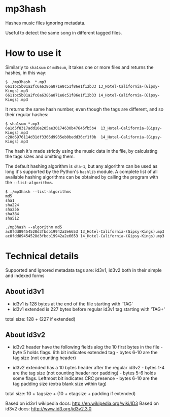 # mp3hash

Hashes music files ignoring metadata.

Useful to detect the same song in different tagged files.

# How to use it

Similarly to `sha1sum` or `md5sum`, it takes one or more files and returns the hashes, in this way:

	$ ./mp3hash  *.mp3
	6611bc5b01a2fc6a6386a871e8c51f86e1f12b33 13_Hotel-California-(Gipsy-Kings).mp3
	6611bc5b01a2fc6a6386a871e8c51f86e1f12b33 14_Hotel-California-(Gipsy-Kings).mp3

It returns the same hash number, even though the tags are different, and so their regular hashes:

	$ sha1sum *.mp3
	6a1d5f8317add10e205ae30174630b47645fb5b4  13_Hotel-California-(Gipsy-Kings).mp3
	c28d6976114d31df3366d9935eb0bedd36cf1f0b  14_Hotel-California-(Gipsy-Kings).mp3

The hash it's made strictly using the music data in the file, by calculating the tags sizes and
omitting them.

The default hashing algorithm is `sha-1`, but any algorithm can be used as long it's supported by
the Python's `hashlib` module. A complete list of all available hashing algorithms can be obtained
by calling the program with the `--list-algorithms`.

	$ ./mp3hash --list-algorithms
	md5
	sha1
	sha224
	sha256
	sha384
	sha512

	./mp3hash --algorithm md5
	ac0fdd89454528d3fbdb19942a2e6653 13_Hotel-California-(Gipsy-Kings).mp3
	ac0fdd89454528d3fbdb19942a2e6653 14_Hotel-California-(Gipsy-Kings).mp3

# Technical details

Supported and ignored metadata tags are: id3v1, id3v2 both in their simple and indexed forms


## About id3v1

- id3v1 is 128 bytes at the end of the file starting with 'TAG'
- id3v1 extended is 227 bytes before regular id3v1 tag starting with 'TAG+'

total size: 128 + (227 if extended)

## About id3v2

- id3v2 header have the following fields alog the 10 first bytes in the file
		- byte 5 holds flags. 6th bit indicates extended tag
		- bytes 6-10 are the tag size (not counting header)

- id3v2 extended has a 10 bytes header after the regular id3v2
		- bytes 1-4 are the tag size (not counting header nor padding)
		- bytes 5-6 holds some flags. Leftmost bit indicates CRC presence
		- bytes 6-10 are the tag padding size (extra blank size within tag)

total size: 10 + tagsize + (10 + etagsize + padding if extended)

Based on id3v1 wikipedia docs: http://en.wikipedia.org/wiki/ID3
Based on id3v2 docs: http://www.id3.org/id3v2.3.0
